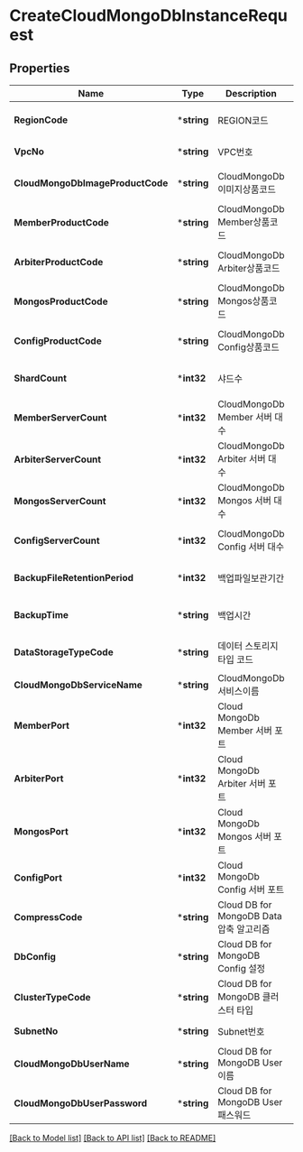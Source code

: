 # CreateCloudMongoDbInstanceRequest

## Properties
Name | Type        | Description | Notes
------------ |-------------| ------------- | -------------
**RegionCode** | ***string** | REGION코드 | [optional] [default to null]
**VpcNo** | ***string** | VPC번호 | [default to null]
**CloudMongoDbImageProductCode** | ***string** | CloudMongoDb이미지상품코드 | [optional] [default to null]
**MemberProductCode** | ***string** | CloudMongoDb Member상품코드 | [optional] [default to null]
**ArbiterProductCode** | ***string** | CloudMongoDb Arbiter상품코드 | [optional] [default to null]
**MongosProductCode** | ***string** | CloudMongoDb Mongos상품코드 | [optional] [default to null]
**ConfigProductCode** | ***string** | CloudMongoDb Config상품코드 | [optional] [default to null]
**ShardCount** | ***int32**  | 샤드수 | [optional] [default to null]
**MemberServerCount** | ***int32**  | CloudMongoDb Member 서버 대수 | [optional] [default to null]
**ArbiterServerCount** | ***int32**  | CloudMongoDb Arbiter 서버 대수 | [optional] [default to null]
**MongosServerCount** | ***int32**  | CloudMongoDb Mongos 서버 대수 | [optional] [default to null]
**ConfigServerCount** | ***int32** | CloudMongoDb Config 서버 대수 | [optional] [default to null]
**BackupFileRetentionPeriod** | ***int32**  | 백업파일보관기간 | [optional] [default to null]
**BackupTime** | ***string** | 백업시간 | [optional] [default to null]
**DataStorageTypeCode** | ***string** | 데이터 스토리지 타입 코드 | [optional] [default to null]
**CloudMongoDbServiceName** | ***string** | CloudMongoDb서비스이름 | [default to null]
**MemberPort** | ***int32**  | Cloud MongoDb Member 서버 포트 | [optional] [default to null]
**ArbiterPort** | ***int32**  | Cloud MongoDb Arbiter 서버 포트 | [optional] [default to null]
**MongosPort** | ***int32**  | Cloud MongoDb Mongos 서버 포트 | [optional] [default to null]
**ConfigPort** | ***int32**  | Cloud MongoDb Config 서버 포트 | [optional] [default to null]
**CompressCode** | ***string** | Cloud DB for MongoDB Data 압축 알고리즘 | [optional] [default to null]
**DbConfig** | ***string** | Cloud DB for MongoDB Config 설정 | [optional] [default to null]
**ClusterTypeCode** | ***string** | Cloud DB for MongoDB 클러스터 타입 | [default to null]
**SubnetNo** | ***string** | Subnet번호 | [default to null]
**CloudMongoDbUserName** | ***string** | Cloud DB for MongoDB User 이름 | [default to null]
**CloudMongoDbUserPassword** | ***string** | Cloud DB for MongoDB User 패스워드 | [default to null]

[[Back to Model list]](../README.md#documentation-for-models) [[Back to API list]](../README.md#documentation-for-api-endpoints) [[Back to README]](../README.md)